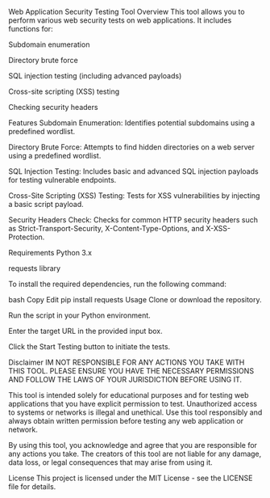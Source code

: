 Web Application Security Testing Tool
Overview
This tool allows you to perform various web security tests on web applications. It includes functions for:

Subdomain enumeration

Directory brute force

SQL injection testing (including advanced payloads)

Cross-site scripting (XSS) testing

Checking security headers

Features
Subdomain Enumeration: Identifies potential subdomains using a predefined wordlist.

Directory Brute Force: Attempts to find hidden directories on a web server using a predefined wordlist.

SQL Injection Testing: Includes basic and advanced SQL injection payloads for testing vulnerable endpoints.

Cross-Site Scripting (XSS) Testing: Tests for XSS vulnerabilities by injecting a basic script payload.

Security Headers Check: Checks for common HTTP security headers such as Strict-Transport-Security, X-Content-Type-Options, and X-XSS-Protection.

Requirements
Python 3.x

requests library

To install the required dependencies, run the following command:

bash
Copy
Edit
pip install requests
Usage
Clone or download the repository.

Run the script in your Python environment.

Enter the target URL in the provided input box.

Click the Start Testing button to initiate the tests.

Disclaimer
IM NOT RESPONSIBLE FOR ANY ACTIONS YOU TAKE WITH THIS TOOL. PLEASE ENSURE YOU HAVE THE NECESSARY PERMISSIONS AND FOLLOW THE LAWS OF YOUR JURISDICTION BEFORE USING IT.

This tool is intended solely for educational purposes and for testing web applications that you have explicit permission to test. Unauthorized access to systems or networks is illegal and unethical. Use this tool responsibly and always obtain written permission before testing any web application or network.

By using this tool, you acknowledge and agree that you are responsible for any actions you take. The creators of this tool are not liable for any damage, data loss, or legal consequences that may arise from using it.

License
This project is licensed under the MIT License - see the LICENSE file for details.
